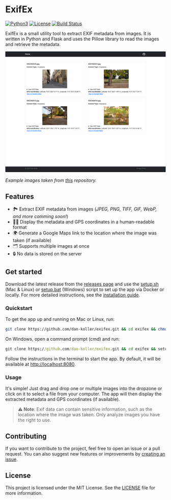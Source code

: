 # ExifEx

[![Python3](https://img.shields.io/badge/Python-3.10-blue.svg)](https://www.python.org/downloads/release/python-380/)
[![License](https://img.shields.io/badge/License-MIT-lightgrey.svg)](LICENSE)
[![Build Status](https://github.com/dan-koller/exifex/actions/workflows/python-app.yml/badge.svg)](https://github.com/dan-koller/exifex/actions/workflows/python-app.yml)

ExifEx is a small utility tool to extract EXIF metadata from images. It is written in Python and Flask and uses the Pillow library to read the images and retrieve the metadata.

![Screenshot of the app](assets/screenshot.png)

_Example images taken from [this](https://github.com/ianare/exif-samples) repository._

## Features

-   🏞️ Extract EXIF metadata from images (_JPEG, PNG, TIFF, GIF, WebP, and more comming soon!_)
-   🕵️‍♀️ Display the metadata and GPS coordinates in a human-readable format
-   🌍 Generate a Google Maps link to the location where the image was taken (if available)
-   🗂️ Supports multiple images at once
-   🔒 No data is stored on the server

## Get started

Download the latest release from the [releases page](https://github.com/dan-koller/exifex/releases) and use the [setup.sh](setup.sh) (Mac & Linux) or [setup.bat](setup.bat) (Windows) script to set up the app via Docker or locally. For more detailed instructions, see the [installation guide](docs/INSTALLATION.md).

### Quickstart

To get the app up and running on Mac or Linux, run:

```bash
git clone https://github.com/dan-koller/exifex.git && cd exifex && chmod +x setup.sh && ./setup.sh
```

On Windows, open a command prompt (cmd) and run:

```cmd
git clone https://github.com/dan-koller/exifex.git && cd exifex && setup.bat
```

Follow the instructions in the terminal to start the app. By default, it will be available at [http://localhost:8080](http://localhost:8080).

### Usage

It's simple! Just drag and drop one or multiple images into the dropzone or click on it to select a file from your computer. The app will then display the extracted metadata and GPS coordinates (if available).

> **⚠️ Note**: Exif data can contain sensitive information, such as the location where the image was taken. Only analyze images you have the right to use.

## Contributing

If you want to contribute to the project, feel free to open an issue or a pull request. You can also suggest new features or improvements by [creating an issue](https://github.com/dan-koller/exifex/issues).

## License

This project is licensed under the MIT License. See the [LICENSE](LICENSE) file for more information.
